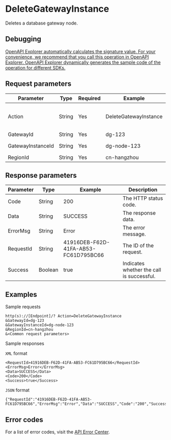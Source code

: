 # DeleteGatewayInstance

Deletes a database gateway node.

## Debugging

[OpenAPI Explorer automatically calculates the signature value. For your convenience, we recommend that you call this operation in OpenAPI Explorer. OpenAPI Explorer dynamically generates the sample code of the operation for different SDKs.](https://api.aliyun.com/#product=dg&api=DeleteGatewayInstance&type=RPC&version=2019-03-27)

## Request parameters

|Parameter|Type|Required|Example|Description|
|---------|----|--------|-------|-----------|
|Action|String|Yes|DeleteGatewayInstance|The operation that you want to perform. Set the value to DeleteGatewayInstance. |
|GatewayId|String|Yes|dg-123|The ID of the gateway. |
|GatewayInstanceId|String|Yes|dg-node-123|The ID of the gateway node. |
|RegionId|String|Yes|cn-hangzhou|The ID of the region. |

## Response parameters

|Parameter|Type|Example|Description|
|---------|----|-------|-----------|
|Code|String|200|The HTTP status code. |
|Data|String|SUCCESS|The response data. |
|ErrorMsg|String|Error|The error message. |
|RequestId|String|41916DEB-F62D-41FA-AB53-FC61D795BC66|The ID of the request. |
|Success|Boolean|true|Indicates whether the call is successful. |

## Examples

Sample requests

```
http(s)://[Endpoint]/? Action=DeleteGatewayInstance
&GatewayId=dg-123
&GatewayInstanceId=dg-node-123
&RegionId=cn-hangzhou
&<Common request parameters>
```

Sample responses

`XML` format

```
<RequestId>41916DEB-F62D-41FA-AB53-FC61D795BC66</RequestId>
<ErrorMsg>Error</ErrorMsg>
<Data>SUCCESS</Data>
<Code>200</Code>
<Success>true</Success>
```

`JSON` format

```
{"RequestId":"41916DEB-F62D-41FA-AB53-FC61D795BC66","ErrorMsg":"Error","Data":"SUCCESS","Code":"200","Success":"true"}
```

## Error codes

For a list of error codes, visit the [API Error Center](https://error-center.alibabacloud.com/status/product/dg).

